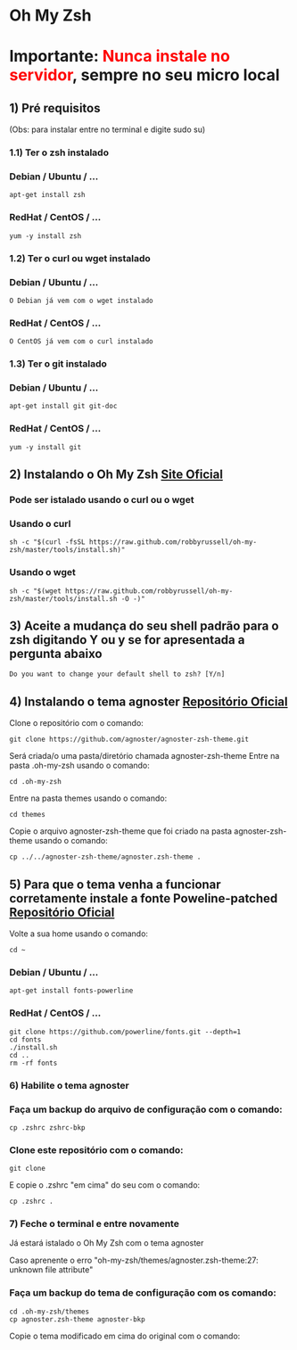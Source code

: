 # Oh My Zsh

# Importante: <font color="red">Nunca instale no servidor</font>, sempre no seu micro local

## 1) Pré requisitos 
(Obs: para instalar entre no terminal e digite sudo su)
### 1.1) Ter o zsh instalado
### Debian / Ubuntu / ...
```
apt-get install zsh
```
### RedHat / CentOS / ...
```
yum -y install zsh
```
### 1.2) Ter o curl ou wget instalado
### Debian / Ubuntu / ...
```
O Debian já vem com o wget instalado
```
### RedHat / CentOS / ...
```
O CentOS já vem com o curl instalado
```
### 1.3) Ter o git instalado
### Debian / Ubuntu / ...
```
apt-get install git git-doc
```
### RedHat / CentOS / ...
```
yum -y install git
```
## 2) Instalando o Oh My Zsh <a href="https://ohmyz.sh/">Site Oficial</a>
### Pode ser istalado usando o curl ou o wget
### Usando o curl
```
sh -c "$(curl -fsSL https://raw.github.com/robbyrussell/oh-my-zsh/master/tools/install.sh)"
```
### Usando o wget
```
sh -c "$(wget https://raw.github.com/robbyrussell/oh-my-zsh/master/tools/install.sh -O -)"
```
## 3) Aceite a mudança do seu shell padrão para o zsh digitando Y ou y se for apresentada a pergunta abaixo
```
Do you want to change your default shell to zsh? [Y/n]
```
## 4) Instalando o tema agnoster <a href="https://github.com/agnoster/agnoster-zsh-theme">Repositório Oficial</a>
Clone o repositório com o comando:
```
git clone https://github.com/agnoster/agnoster-zsh-theme.git
```
Será criada/o uma pasta/diretório chamada agnoster-zsh-theme
Entre na pasta .oh-my-zsh usando o comando:
```
cd .oh-my-zsh
```
Entre na pasta themes usando o comando:
```
cd themes
```
Copie o arquivo agnoster-zsh-theme que foi criado na pasta agnoster-zsh-theme usando o comando:
```
cp ../../agnoster-zsh-theme/agnoster.zsh-theme .
```
## 5) Para que o tema venha a funcionar corretamente instale a fonte Poweline-patched <a href="https://github.com/powerline/fonts">Repositório Oficial</a>
Volte a sua home usando o comando:
```
cd ~
```
### Debian / Ubuntu / ...
```
apt-get install fonts-powerline
```
### RedHat / CentOS / ...
```
git clone https://github.com/powerline/fonts.git --depth=1
cd fonts
./install.sh
cd ..
rm -rf fonts
```
### 6) Habilite o tema agnoster
### Faça um backup do arquivo de configuração com o comando:
```
cp .zshrc zshrc-bkp
```
### Clone este repositório com o comando:
```
git clone
```
E copie o .zshrc "em cima" do seu com o comando:
```
cp .zshrc .
```
### 7) Feche o terminal e entre novamente
Já estará istalado o Oh My Zsh com o tema agnoster

Caso aprenente o erro "oh-my-zsh/themes/agnoster.zsh-theme:27: unknown file attribute"
### Faça um backup do tema de configuração com os comando:
```
cd .oh-my-zsh/themes
cp agnoster.zsh-theme agnoster-bkp
```
Copie o tema modificado em cima do original com o comando:
```

```

